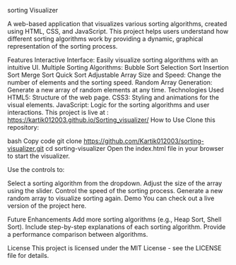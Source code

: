 sorting Visualizer
                                      
A web-based application that visualizes various sorting algorithms, created using HTML, CSS, and JavaScript. This project helps users understand how different sorting algorithms work by providing a dynamic, graphical representation of the sorting process.

Features
Interactive Interface: Easily visualize sorting algorithms with an intuitive UI.
Multiple Sorting Algorithms:
Bubble Sort
Selection Sort
Insertion Sort
Merge Sort
Quick Sort
Adjustable Array Size and Speed: Change the number of elements and the sorting speed.
Random Array Generation: Generate a new array of random elements at any time.
Technologies Used
HTML5: Structure of the web page.
CSS3: Styling and animations for the visual elements.
JavaScript: Logic for the sorting algorithms and user interactions.
This project is live at : https://kartik012003.github.io/Sorting_visualizer/
How to Use
Clone this repository:

bash
Copy code
git clone https://github.com/Kartik012003/sorting-visualizer.git
cd sorting-visualizer
Open the index.html file in your browser to start the visualizer.

Use the controls to:

Select a sorting algorithm from the dropdown.
Adjust the size of the array using the slider.
Control the speed of the sorting process.
Generate a new random array to visualize sorting again.
Demo
You can check out a live version of the project here.

Future Enhancements
Add more sorting algorithms (e.g., Heap Sort, Shell Sort).
Include step-by-step explanations of each sorting algorithm.
Provide a performance comparison between algorithms.

License
This project is licensed under the MIT License - see the LICENSE file for details.

